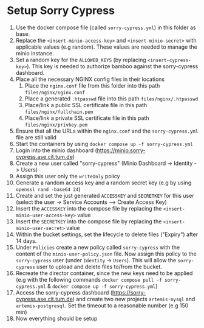 # Setup Sorry Cypress

1. Use the docker compose file (called `sorry-cypress.yml`) in this folder as base.
2. Replace the `<insert-minio-access-key>` and `<insert-minio-secret>` with applicable values (e.g random). These values are needed to manage the minio instance. 
3. Set a random key for the `ALLOWED_KEYS` (by replacing `<insert-cypress-key>`). This key is needed to authorize bamboo against the sorry-cypress dashboard. 
4. Place all the necessary NGINX config files in their locations
    1. Place the `nginx.conf` file from this folder into this path `files/nginx/nginx.conf`
    2. Place a generated `.htpasswd` file into this path `files/nginx/.htpasswd`
    3. Place/link a public SSL certificate file in this path `files/nginx/fullchain.pem`
    4. Place/link a private SSL certificate file in this path `files/nginx/privkey.pem`
5. Ensure that all the URLs within the `nginx.conf` and the `sorry-cypress.yml` file are still valid
6. Start the containers by using `docker compose up -f sorry-cypress.yml`
7. Login into the minio dashboard (https://minio.sorry-cypress.ase.cit.tum.de)
8. Create a new user called "sorry-cypress" (Minio Dashboard -> Identity -> Users)
9. Assign this user only the `writeOnly` policy
10. Generate a random access key and a random secret key (e.g by using `openssl rand -base64 24`)
11. Create and set the just generated `ACCESSKEY` and `SECRETKEY` for this user (select the user -> Service Accounts --> Create Access Key)
12. Insert the `ACCESSKEY` into the compose file by replacing the `<insert-minio-user-access-key>` value
13. Insert the `SECRETKEY` into the compose file by replacing the `<insert-minio-user-secret>` value
14. Within the bucket settings, set the lifecycle to delete files ("Expiry") after 14 days.
15. Under `Policies` create a new policy called `sorry-cypress` with the content of the `minio-user-policy.json` file. Now assign this policy to the `sorry-cypress` user (under `Identity` -> `Users`). This will allow the `sorry-cypress` user to upload and delete files to/from the bucket. 
16. Recreate the director container, since the new keys need to be applied (e.g with the following commands `docker compose pull -f sorry-cypress.yml` & `docker compose up -f sorry-cypress.yml`)
17. Access the sorry-cypress dashboard (https://sorry-cypress.ase.cit.tum.de) and create two new projects `artemis-mysql` and `artemis-postgresql`. Set the timeout to a reasonable number (e.g 150 min)
18. Now everything should be setup
